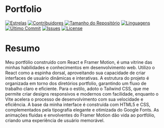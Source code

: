 # Portfolio

[![Estrelas](https://img.shields.io/github/stars/matheus-costa-dev/Portfolio?style=social)](https://github.com/matheus-costa-dev/Portfolio/stargazers) [![Contribuidores](https://img.shields.io/github/contributors/matheus-costa-dev/Portfolio)](https://github.com/matheus-costa-dev/Portfolio/graphs/contributors) [![Tamanho do Repositório](https://img.shields.io/github/repo-size/matheus-costa-dev/Portfolio)](https://github.com/matheus-costa-dev/Portfolio) [![Linguagens](https://img.shields.io/github/languages/top/matheus-costa-dev/Portfolio)](https://github.com/matheus-costa-dev/Portfolio)  
[![Último Commit](https://img.shields.io/github/last-commit/matheus-costa-dev/Portfolio)](https://github.com/matheus-costa-dev/Portfolio/commits/main) [![Issues](https://img.shields.io/github/issues/matheus-costa-dev/Portfolio)](https://github.com/matheus-costa-dev/Portfolio/issues) 
[![License](https://img.shields.io/github/license/matheus-costa-dev/Portfolio)](https://github.com/matheus-costa-dev/Portfolio/blob/main/LICENSE)

# Resumo

Meu portfólio construído com React e Framer Motion, é uma vitrine das minhas habilidades e conhecimentos em desenvolvimento web. Utilizo o React como a espinha dorsal, aproveitando sua capacidade de criar interfaces de usuário dinâmicas e interativas. A estrutura do projeto é organizada em torno dos diretórios portfolio, garantindo um fluxo de trabalho claro e eficiente. Para o estilo, adoto o Tailwind CSS, que me permite criar designs responsivos e modernos com facilidade, enquanto o Vite acelera o processo de desenvolvimento com sua velocidade e eficiência. A base da minha interface é construída com HTML5 e CSS, complementados pela tipografia elegante e otimizada do Google Fonts. As animações fluidas e envolventes do Framer Motion dão vida ao portfólio, criando uma experiência de usuário memorável.


